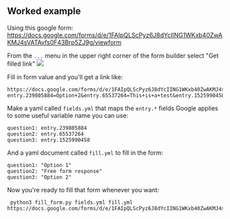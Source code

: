 ## Worked example

Using this google form: https://docs.google.com/forms/d/e/1FAIpQLScPyz6J8dYcIING1WKxb40ZwAKMJ4sVATAvfs0F43Brp5ZJ9g/viewform

From the `...` menu in the upper right corner of the form builder select "Get filled link"
![](https://jduckles-dropshare.s3-us-west-2.amazonaws.com/Screen-Shot-2016-11-01-09-08-46-TnrMm8RXmq.png)

Fill in form value and you'll get a link like:

```
https://docs.google.com/forms/d/e/1FAIpQLScPyz6J8dYcIING1WKxb40ZwAKMJ4sVATAvfs0F43Brp5ZJ9g/viewform?entry.239805884=Option+2&entry.65537264=This+is+a+test&entry.1525990458=Option+2
```

Make a yaml called `fields.yml` that maps the `entry.*` fields Google applies to some useful variable name you can use:

```
question1: entry.239805884
question2: entry.65537264
question3: entry.1525990458
```

And a yaml document called `fill.yml` to fill in the form:

```
question1: "Option 1"
question2: "Free form response"
question3: "Option 2"
```


Now you're ready to fill that form whenever you want:

```
 python3 fill_form.py fields.yml fill.yml https://docs.google.com/forms/d/e/1FAIpQLScPyz6J8dYcIING1WKxb40ZwAKMJ4sVATAvfs0F43Brp5ZJ9g/viewform
```


